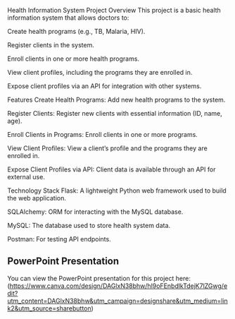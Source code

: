 Health Information System
Project Overview
This project is a basic health information system that allows doctors to:

Create health programs (e.g., TB, Malaria, HIV).

Register clients in the system.

Enroll clients in one or more health programs.

View client profiles, including the programs they are enrolled in.

Expose client profiles via an API for integration with other systems.

Features
Create Health Programs: Add new health programs to the system.

Register Clients: Register new clients with essential information (ID, name, age).

Enroll Clients in Programs: Enroll clients in one or more programs.

View Client Profiles: View a client’s profile and the programs they are enrolled in.

Expose Client Profiles via API: Client data is available through an API for external use.

Technology Stack
Flask: A lightweight Python web framework used to build the web application.

SQLAlchemy: ORM for interacting with the MySQL database.

MySQL: The database used to store health system data.

Postman: For testing API endpoints.


## PowerPoint Presentation

You can view the PowerPoint presentation for this project here: (https://www.canva.com/design/DAGlxN38bhw/hl9oFEnbdlkTdejK7lZGwg/edit?utm_content=DAGlxN38bhw&utm_campaign=designshare&utm_medium=link2&utm_source=sharebutton)